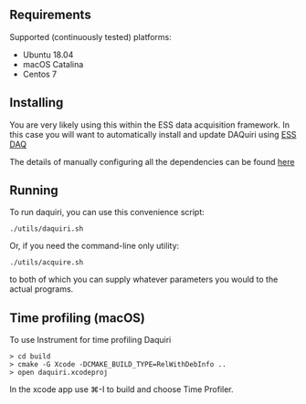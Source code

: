 ## Requirements

Supported (continuously tested) platforms:
- Ubuntu 18.04
- macOS Catalina
- Centos 7

## Installing

You are very likely using this within the ESS data acquisition framework. In
this case you will want to automatically install and update DAQuiri
using [ESS DAQ](https://github.com/ess-dmsc/essdaq)

The details of manually configuring all the dependencies can be found [here](manual_building.md)

## Running

To run daquiri, you can use this convenience script:
```
./utils/daquiri.sh
```
Or, if you need the command-line only utility:
```
./utils/acquire.sh
```
to both of which you can supply whatever parameters you would to the actual programs.

## Time profiling (macOS)
To use Instrument for time profiling Daquiri
```
> cd build
> cmake -G Xcode -DCMAKE_BUILD_TYPE=RelWithDebInfo ..
> open daquiri.xcodeproj
```

In the xcode app use &#8984;-I to build and choose Time Profiler.
